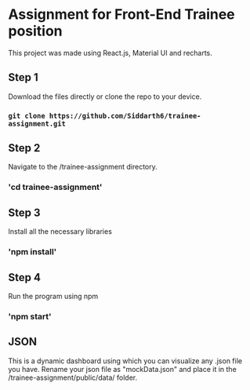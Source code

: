 # Assignment for Front-End Trainee position

This project was made using React.js, Material UI and recharts.

## Step 1

Download the files directly or clone the repo to your device.

### `git clone https://github.com/Siddarth6/trainee-assignment.git`

## Step 2

Navigate to the /trainee-assignment directory.

### 'cd trainee-assignment'

## Step 3

Install all the necessary libraries

### 'npm install'

## Step 4

Run the program using npm

### 'npm start'

## JSON

This is a dynamic dashboard using which you can visualize any .json file you have.
Rename your json file as "mockData.json" and place it in the /trainee-assignment/public/data/ folder.
